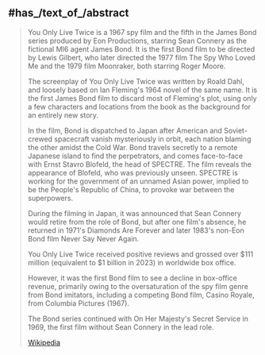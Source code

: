 

## #has_/text_of_/abstract 

> You Only Live Twice is a 1967 spy film and the fifth in the James Bond series produced by Eon Productions, 
> starring Sean Connery as the fictional MI6 agent James Bond. 
> It is the first Bond film to be directed by Lewis Gilbert, 
> who later directed the 1977 film The Spy Who Loved Me and the 1979 film Moonraker, both starring Roger Moore. 
> 
> The screenplay of You Only Live Twice was written by Roald Dahl, 
> and loosely based on Ian Fleming's 1964 novel of the same name. 
> It is the first James Bond film to discard most of Fleming's plot, 
> using only a few characters and locations from the book as the background for an entirely new story.
>
> In the film, Bond is dispatched to Japan after American and Soviet-crewed spacecraft vanish mysteriously in orbit, 
> each nation blaming the other amidst the Cold War. 
> Bond travels secretly to a remote Japanese island to find the perpetrators, 
> and comes face-to-face with Ernst Stavro Blofeld, the head of SPECTRE. 
> The film reveals the appearance of Blofeld, who was previously unseen. 
> SPECTRE is working for the government of an unnamed Asian power, 
> implied to be the People's Republic of China, to provoke war between the superpowers.
>
> During the filming in Japan, it was announced that Sean Connery would retire from the role of Bond, 
> but after one film's absence, he returned in 1971's Diamonds Are Forever 
> and later 1983's non-Eon Bond film Never Say Never Again. 
> 
> You Only Live Twice received positive reviews 
> and grossed over $111 million (equivalent to $1 billion in 2023) in worldwide box office. 
> 
> However, it was the first Bond film to see a decline in box-office revenue, 
> primarily owing to the oversaturation of the spy film genre from Bond imitators, 
> including a competing Bond film, Casino Royale, from Columbia Pictures (1967). 
> 
> The Bond series continued with On Her Majesty's Secret Service in 1969, 
> the first film without Sean Connery in the lead role.
>
> [Wikipedia](https://en.wikipedia.org/wiki/You%20Only%20Live%20Twice%20(film))




